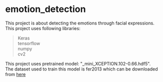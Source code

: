 # emotion_detection

This project is about detecting the emotions through facial expressions.  
This project uses following libraries:
   > Keras  
  > tensorflow  
 > numpy  
> cv2  

This project uses pretrained model: "_mini_XCEPTION.102-0.66.hdf5".  
The dataset used to train this model is fer2013 which can be downloaded from [here](https://www.kaggle.com/c/challenges-in-representation-learning-facial-expression-recognition-challenge/data) 
